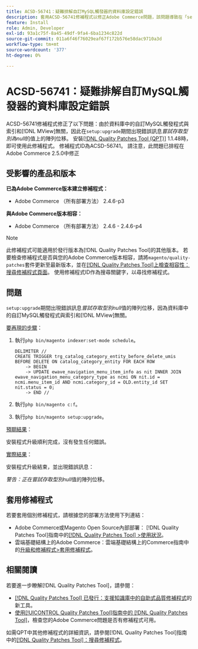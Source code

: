 ```yaml
---
title: ACSD-56741：疑難排解自訂MySQL觸發器的資料庫設定錯誤
description: 套用ACSD-56741修補程式以修正Adobe Commerce問題，該問題導致在「setup：upgrade」期間出現錯誤訊息*嘗試存取型別為null*的值的陣列位移，這是因為資料庫中的自訂MySQL觸發程式與索引和 [!DNL MView]無關。
feature: Install
role: Admin, Developer
exl-id: 93a1c75f-8a45-49df-9fa4-6ba1234c822d
source-git-commit: 011a6f46f76029eaf67f172b576e58dac9710a3d
workflow-type: tm+mt
source-wordcount: '377'
ht-degree: 0%

---
```


# ACSD-56741：疑難排解自訂MySQL觸發器的資料庫設定錯誤

ACSD-56741修補程式修正了以下問題：由於資料庫中的自訂MySQL觸發程式與索引和[!DNL MView]無關，因此在`setup:upgrade`期間出現錯誤訊息&#x200B;*嘗試存取型別為null*&#x200B;的值上的陣列位移。 安裝[[!DNL Quality Patches Tool (QPT)]](https://experienceleague.adobe.com/en/docs/commerce-operations/tools/quality-patches-tool/quality-patches-tool-to-self-serve-quality-patches) 1.1.48時，即可使用此修補程式。 修補程式ID為ACSD-56741。 請注意，此問題已排程在Adobe Commerce 2.5.0中修正

## 受影響的產品和版本

**已為Adobe Commerce版本建立修補程式：**

* Adobe Commerce （所有部署方法） 2.4.6-p3

**與Adobe Commerce版本相容：**

* Adobe Commerce （所有部署方法） 2.4.6 - 2.4.6-p4

>[!NOTE]
>
>此修補程式可能適用於發行版本為[!DNL Quality Patches Tool]的其他版本。 若要檢查修補程式是否與您的Adobe Commerce版本相容，請將`magento/quality-patches`套件更新至最新版本，並在[[!DNL Quality Patches Tool]上檢查相容性：搜尋修補程式頁面](https://experienceleague.adobe.com/tools/commerce-quality-patches/index.html)。 使用修補程式ID作為搜尋關鍵字，以尋找修補程式。

## 問題

`setup:upgrade`期間出現錯誤訊息&#x200B;*嘗試存取型別null*&#x200B;值的陣列位移，因為資料庫中的自訂MySQL觸發程式與索引和[!DNL MView]無關。

<u>要再現的步驟</u>：

1. 執行`php bin/magento indexer:set-mode schedule`。

   ```
   DELIMITER //
   CREATE TRIGGER trg_catalog_category_entity_before_delete_umis BEFORE DELETE ON catalog_category_entity FOR EACH ROW
       -> BEGIN
       -> UPDATE ewave_navigation_menu_item_info as nit INNER JOIN ewave_navigation_menu_category_type as ncmi ON nit.id = ncmi.menu_item_id AND ncmi.category_id = OLD.entity_id SET nit.status = 0;
       -> END //
   ```

1. 執行`php bin/magento c:f`。
1. 執行`php bin/magento setup:upgrade`。

<u>預期結果</u>：

安裝程式升級順利完成，沒有發生任何錯誤。

<u>實際結果</u>：

安裝程式升級結束，並出現錯誤訊息：

*警告：正在嘗試存取型別null*&#x200B;值的陣列位移。

## 套用修補程式

若要套用個別修補程式，請根據您的部署方法使用下列連結：

* Adobe Commerce或Magento Open Source內部部署： [!DNL Quality Patches Tool]指南中的[[!DNL Quality Patches Tool] >使用狀況](/help/tools/quality-patches-tool/usage.md)。
* 雲端基礎結構上的Adobe Commerce：雲端基礎結構上的Commerce指南中的[升級和修補程式>套用修補程式](https://experienceleague.adobe.com/docs/commerce-cloud-service/user-guide/develop/upgrade/apply-patches.html)。

## 相關閱讀

若要進一步瞭解[!DNL Quality Patches Tool]，請參閱：

* [[!DNL Quality Patches Tool] 已發行：支援知識庫中的自助式品質修補程式](https://experienceleague.adobe.com/en/docs/commerce-operations/tools/quality-patches-tool/quality-patches-tool-to-self-serve-quality-patches)的新工具。
* [使用[!UICONTROL Quality Patches Tool]指南中的 [!DNL Quality Patches Tool]](/help/tools/quality-patches-tool/patches-available-in-qpt/check-patch-for-magento-issue-with-magento-quality-patches.md)，檢查您的Adobe Commerce問題是否有修補程式可用。


如需QPT中其他修補程式的詳細資訊，請參閱[!DNL Quality Patches Tool]指南中的[[!DNL Quality Patches Tool]：搜尋修補程式](https://experienceleague.adobe.com/tools/commerce-quality-patches/index.html)。
